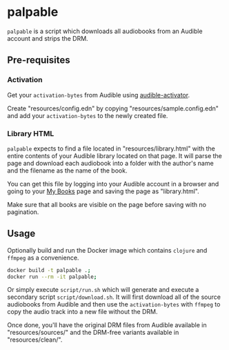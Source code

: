 # palpable

`palpable` is a script which downloads all audiobooks from an Audible
account and strips the DRM.

## Pre-requisites

### Activation

Get your `activation-bytes` from Audible using
[audible-activator](https://github.com/inAudible-NG/audible-activator).

Create "resources/config.edn" by copying "resources/sample.config.edn"
and add your `activation-bytes` to the newly created file.

### Library HTML

`palpable` expects to find a file located in "resources/library.html"
with the entire contents of your Audible library located on that page.
It will parse the page and download each audiobook into a folder
with the author's name and the filename as the name of the book.

You can get this file by logging into your Audible account in a
browser and going to your
[My Books](https://www.audible.com/lib?ref_=a_hp_lib_tnaft_1) page
and saving the page as "library.html".

Make sure that all books are visible on the page before saving with no
pagination.

## Usage

Optionally build and run the Docker image which contains `clojure` and
`ffmpeg` as a convenience.

```BASH
docker build -t palpable .;
docker run --rm -it palpable;
```

Or simply execute `script/run.sh` which will generate and execute a
secondary script `script/download.sh`. It will first download all of
the source audiobooks from Audible and then use the `activation-bytes`
with `ffmpeg` to copy the audio track into a new file without the DRM.

Once done, you'll have the original DRM files from Audible available
in "resources/sources/" and the DRM-free variants available in
"resources/clean/".

